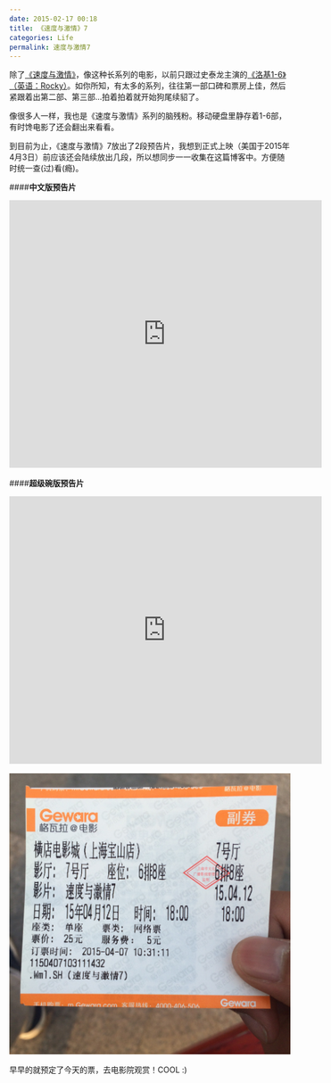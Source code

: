 ```yaml
---
date: 2015-02-17 00:18
title: 《速度与激情》7
categories: Life
permalink: 速度与激情7
---
```


除了[《速度与激情》](http://www.wikiwand.com/zh-cn/%E7%8E%A9%E5%91%BD%E9%97%9C%E9%A0%AD7)，像这种长系列的电影，以前只跟过史泰龙主演的[《洛基1-6》（英语：Rocky）](http://www.wikiwand.com/zh-cn/洛奇)。如你所知，有太多的系列，往往第一部口碑和票房上佳，然后紧跟着出第二部、第三部...拍着拍着就开始狗尾续貂了。 

像很多人一样，我也是《速度与激情》系列的脑残粉。移动硬盘里静存着1-6部，有时馋电影了还会翻出来看看。 

到目前为止，《速度与激情》7放出了2段预告片，我想到正式上映（美国于2015年4月3日）前应该还会陆续放出几段，所以想同步一一收集在这篇博客中。方便随时统一查(过)看(瘾)。 

####**中文版预告片**
<iframe src="http://www.tudou.com/programs/view/html5embed.action?type=3&code=FufV-eKDWg8&lcode=1qGtdZk53EA&resourceId=115028967_06_05_99" allowtransparency="true" allowfullscreen="true" scrolling="no" border="0" frameborder="0" style="width:560px;height:480px;"></iframe> 

####**超级碗版预告片**
<iframe src="http://www.tudou.com/programs/view/html5embed.action?type=0&code=idlBbwrN3uA&lcode=&resourceId=115028967_06_05_99" allowtransparency="true" allowfullscreen="true" scrolling="no" border="0" frameborder="0" style="width:560px;height:480px;"></iframe> 

![速度与激情7电影票](/image/速度与激情7电影票.jpg)

早早的就预定了今天的票，去电影院观赏！COOL :)

